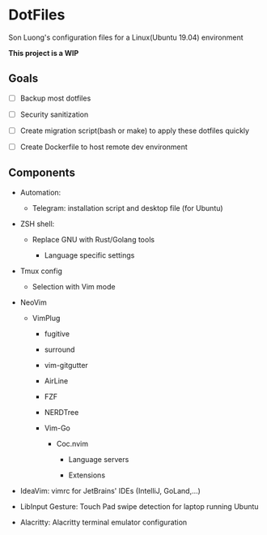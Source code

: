 # DotFiles

Son Luong's configuration files for a Linux(Ubuntu 19.04) environment

**This project is a WIP**

## Goals

- [ ] Backup most dotfiles

- [ ] Security sanitization

- [ ] Create migration script(bash or make) to apply these dotfiles quickly

- [ ] Create Dockerfile to host remote dev environment

## Components

- Automation:

  - Telegram: installation script and desktop file (for Ubuntu)

- ZSH shell:

  - Replace GNU with Rust/Golang tools

	- Language specific settings

- Tmux config

  - Selection with Vim mode

- NeoVim

	- VimPlug

		- fugitive

		- surround

		- vim-gitgutter

		- AirLine

		- FZF

		- NERDTree

	  - Vim-Go

		- Coc.nvim

			- Language servers 

			- Extensions 

- IdeaVim: vimrc for JetBrains' IDEs (IntelliJ, GoLand,...)

- LibInput Gesture: Touch Pad swipe detection for laptop running Ubuntu

- Alacritty: Alacritty terminal emulator configuration
